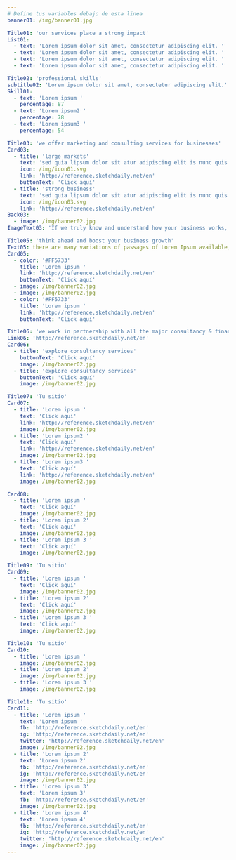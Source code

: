 ```yaml
---
# Define tus variables debajo de esta linea
banner01: /img/banner01.jpg

Title01: 'our services place a strong impact'
List01:
  - text: 'Lorem ipsum dolor sit amet, consectetur adipiscing elit. '
  - text: 'Lorem ipsum dolor sit amet, consectetur adipiscing elit. '
  - text: 'Lorem ipsum dolor sit amet, consectetur adipiscing elit. '
  - text: 'Lorem ipsum dolor sit amet, consectetur adipiscing elit. '

Title02: 'professional skills'
subtitle02: 'Lorem ipsum dolor sit amet, consectetur adipiscing elit.'
Skill01:
  - text: 'Lorem ipsum '
    percentage: 87
  - text: 'Lorem ipsum2 '
    percentage: 78
  - text: 'Lorem ipsum3 '
    percentage: 54

Title03: 'we offer marketing and consulting services for businesses'
Card03:
  - title: 'large markets'
    text: 'sed quia lipsum dolor sit atur adipiscing elit is nunc quis tellus sed ligula porta ultricies quis nec nec magna neulla.'
    icon: /img/icon01.svg
    link: 'http://reference.sketchdaily.net/en'
    buttonText: 'Click aquí'
  - title: 'strong business'
    text: 'sed quia lipsum dolor sit atur adipiscing elit is nunc quis tellus sed ligula porta ultricies quis nec nec magna neulla.'
    icon: /img/icon03.svg
    link: 'http://reference.sketchdaily.net/en'
Back03:
  - image: /img/banner02.jpg
ImageText03: 'If we truly know and understand how your business works, we will be able to deliver the right creative solutions that will make a big difference. Because in the end our ideas only matter.'

Title05: 'think ahead and boost your business growth'
Text05: there are many variations of passages of Lorem Ipsum available, but the majority have suffered alteration in some form, by injected humour, or andomised words which don't look even slightly believable. If you are going to use a passage of lorem Ipsum.
Card05:
  - color: '#FF5733'
    title: 'Lorem ipsum '
    link: 'http://reference.sketchdaily.net/en'
    buttonText: 'Click aquí'
  - image: /img/banner02.jpg
  - image: /img/banner02.jpg
  - color: '#FF5733'
    title: 'Lorem ipsum '
    link: 'http://reference.sketchdaily.net/en'
    buttonText: 'Click aquí'

Title06: 'we work in partnership with all the major consultancy & finance experts'
Link06: 'http://reference.sketchdaily.net/en'
Card06:
  - title: 'explore consultancy services'
    buttonText: 'Click aquí'
    image: /img/banner02.jpg
  - title: 'explore consultancy services'
    buttonText: 'Click aquí'
    image: /img/banner02.jpg

Title07: 'Tu sitio'
Card07:
  - title: 'Lorem ipsum '
    text: 'Click aquí'
    link: 'http://reference.sketchdaily.net/en'
    image: /img/banner02.jpg
  - title: 'Lorem ipsum2 '
    text: 'Click aquí'
    link: 'http://reference.sketchdaily.net/en'
    image: /img/banner02.jpg
  - title: 'Lorem ipsum3 '
    text: 'Click aquí'
    link: 'http://reference.sketchdaily.net/en'
    image: /img/banner02.jpg

Card08:
  - title: 'Lorem ipsum '
    text: 'Click aquí'
    image: /img/banner02.jpg
  - title: 'Lorem ipsum 2'
    text: 'Click aquí'
    image: /img/banner02.jpg
  - title: 'Lorem ipsum 3 '
    text: 'Click aquí'
    image: /img/banner02.jpg

Title09: 'Tu sitio'
Card09:
  - title: 'Lorem ipsum '
    text: 'Click aquí'
    image: /img/banner02.jpg
  - title: 'Lorem ipsum 2'
    text: 'Click aquí'
    image: /img/banner02.jpg
  - title: 'Lorem ipsum 3 '
    text: 'Click aquí'
    image: /img/banner02.jpg

Title10: 'Tu sitio'
Card10:
  - title: 'Lorem ipsum '
    image: /img/banner02.jpg
  - title: 'Lorem ipsum 2'
    image: /img/banner02.jpg
  - title: 'Lorem ipsum 3 '
    image: /img/banner02.jpg

Title11: 'Tu sitio'
Card11:
  - title: 'Lorem ipsum '
    text: 'Lorem ipsum '
    fb: 'http://reference.sketchdaily.net/en'
    ig: 'http://reference.sketchdaily.net/en'
    twitter: 'http://reference.sketchdaily.net/en'
    image: /img/banner02.jpg
  - title: 'Lorem ipsum 2'
    text: 'Lorem ipsum 2'
    fb: 'http://reference.sketchdaily.net/en'
    ig: 'http://reference.sketchdaily.net/en'
    image: /img/banner02.jpg
  - title: 'Lorem ipsum 3'
    text: 'Lorem ipsum 3'
    fb: 'http://reference.sketchdaily.net/en'
    image: /img/banner02.jpg
  - title: 'Lorem ipsum 4'
    text: 'Lorem ipsum 4'
    fb: 'http://reference.sketchdaily.net/en'
    ig: 'http://reference.sketchdaily.net/en'
    twitter: 'http://reference.sketchdaily.net/en'
    image: /img/banner02.jpg
---
```


<!-- Define tus componentes aquí-->
<div>
<service-01 :image="banner01" :title="Title01" :lists="List01"></service-01>
<service-02 :title="Title02" :subtitle="subtitle02" :skills="Skill01" :image="banner01"></service-02>
<service-03 :title="Title03" :cards="Card03" :backgrounds="Back03" :image-text="ImageText03" :image="banner01"></service-03>
<service-05 :title="Title05" :text="Text05" :cards="Card05" :image="banner01"></service-05>
<service-06 :title="Title06" :link="Link06" :cards="Card06"></service-06>
<service-07 :title="Title07" :cards="Card07"></service-07>
<service-08 :cards="Card08"></service-08>
<service-09 :title="Title09" :cards="Card09"></service-09>
<service-10 :title="Title10" :cards="Card10" :image="banner01"></service-10>
<service-11 :title="Title11" :cards="Card11"></service-11>

</div>
